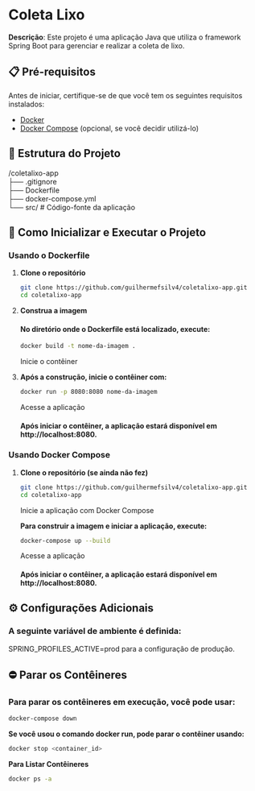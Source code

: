 
# Coleta Lixo

**Descrição**: Este projeto é uma aplicação Java que utiliza o framework Spring Boot para gerenciar e realizar a coleta de lixo.

## 📋 Pré-requisitos

Antes de iniciar, certifique-se de que você tem os seguintes requisitos instalados:

- [Docker](https://www.docker.com/get-started)
- [Docker Compose](https://docs.docker.com/compose/install/) (opcional, se você decidir utilizá-lo)

## 📁 Estrutura do Projeto

/coletalixo-app<br>
├── .gitignore<br>
├── Dockerfile<br>
├── docker-compose.yml<br>
└── src/            # Código-fonte da aplicação

## 🚀 Como Inicializar e Executar o Projeto

### Usando o Dockerfile

1. **Clone o repositório**

   ```bash
   git clone https://github.com/guilhermefsilv4/coletalixo-app.git
   cd coletalixo-app

2. **Construa a imagem**

   #### No diretório onde o Dockerfile está localizado, execute:

    ```bash
    docker build -t nome-da-imagem .
    ```
   Inicie o contêiner

3. **Após a construção, inicie o contêiner com:**

    ```bash
    docker run -p 8080:8080 nome-da-imagem
    ```
   Acesse a aplicação

   #### Após iniciar o contêiner, a aplicação estará disponível em http://localhost:8080.


### Usando Docker Compose


1. **Clone o repositório (se ainda não fez)**

    ```bash
    git clone https://github.com/guilhermefsilv4/coletalixo-app.git
    cd coletalixo-app
    ```
   Inicie a aplicação com Docker Compose

   **Para construir a imagem e iniciar a aplicação, execute:**
    ```bash
    docker-compose up --build
    ```
   Acesse a aplicação
   #### Após iniciar o contêiner, a aplicação estará disponível em http://localhost:8080.

## ⚙️ Configurações Adicionais

### A seguinte variável de ambiente é definida:

SPRING_PROFILES_ACTIVE=prod para a configuração de produção.

## ⛔ Parar os Contêineres
### Para parar os contêineres em execução, você pode usar:

```bash
docker-compose down
```

**Se você usou o comando docker run, pode parar o contêiner usando:**

  ```bash
  docker stop <container_id>
  ```

**Para Listar Contêineres**

  ```bash
  docker ps -a
  ```
